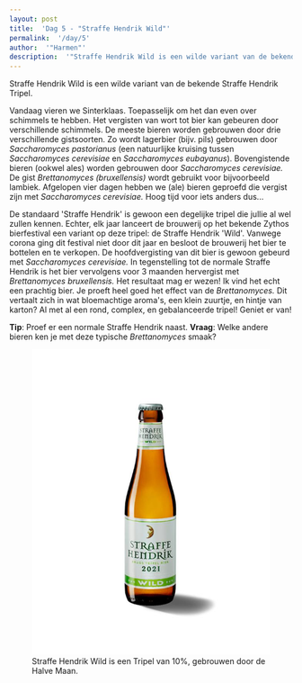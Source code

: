 ```yaml
---
layout: post
title:  'Dag 5 - "Straffe Hendrik Wild"'
permalink:  '/day/5'
author:  '"Harmen"'
description:  '"Straffe Hendrik Wild is een wilde variant van de bekende Straffe Hendrik Tripel."'
---
```

<p class='intro'><span class='dropcap'>S</span>traffe Hendrik Wild is een wilde variant van de bekende Straffe Hendrik Tripel.</p>

Vandaag vieren we Sinterklaas. Toepasselijk om het dan even over schimmels te hebben. Het vergisten van wort tot bier kan gebeuren door verschillende schimmels. De meeste bieren worden gebrouwen door drie verschillende gistsoorten. Zo wordt lagerbier (bijv. pils) gebrouwen door *Saccharomyces pastorianus* (een natuurlijke kruising tussen *Saccharomyces cerevisiae* en *Saccharomyces eubayanus*). Bovengistende bieren (ookwel ales) worden gebrouwen door *Saccharomyces cerevisiae.* De gist *Brettanomyces (bruxellensis)* wordt gebruikt voor bijvoorbeeld lambiek. Afgelopen vier dagen hebben we (ale) bieren geproefd die vergist zijn met *Saccharomyces cerevisiae.* Hoog tijd voor iets anders dus...

De standaard 'Straffe Hendrik' is gewoon een degelijke tripel die jullie al wel zullen kennen. Echter, elk jaar lanceert de brouwerij op het bekende Zythos bierfestival een variant op deze tripel: de Straffe Hendrik 'Wild'. Vanwege corona ging dit festival niet door dit jaar en besloot de brouwerij het bier te bottelen en te verkopen. De hoofdvergisting van dit bier is gewoon gebeurd met *Saccharomyces cerevisiae.* In tegenstelling tot de normale Straffe Hendrik is het bier vervolgens voor 3 maanden hervergist met *Brettanomyces bruxellensis.* Het resultaat mag er wezen! Ik vind het echt een prachtig bier. Je proeft heel goed het effect van de *Brettanomyces.* Dit vertaalt zich in wat bloemachtige aroma's, een klein zuurtje, en hintje van karton? Al met al een rond, complex, en gebalanceerde tripel! Geniet er van!

**Tip**: Proef er een normale Straffe Hendrik naast.
**Vraag**: Welke andere bieren ken je met deze typische *Brettanomyces* smaak?

<figure><img src='/assets/img/day_5.jpg' alt=''/> <figcaption>Straffe Hendrik Wild is een Tripel van 10%, gebrouwen door de Halve Maan.</figcaption></figure>
